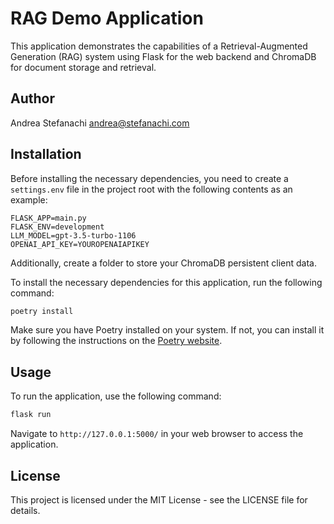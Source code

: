 # RAG Demo Application

This application demonstrates the capabilities of a Retrieval-Augmented Generation (RAG) system using Flask for the web backend and ChromaDB for document storage and retrieval.

## Author

Andrea Stefanachi <andrea@stefanachi.com>

## Installation

Before installing the necessary dependencies, you need to create a `settings.env` file in the project root with the following contents as an example:

```env
FLASK_APP=main.py
FLASK_ENV=development
LLM_MODEL=gpt-3.5-turbo-1106
OPENAI_API_KEY=YOUROPENAIAPIKEY
```

Additionally, create a folder to store your ChromaDB persistent client data.

To install the necessary dependencies for this application, run the following command:

```bash
poetry install
```

Make sure you have Poetry installed on your system. If not, you can install it by following the instructions on the [Poetry website](https://python-poetry.org/docs/).

## Usage

To run the application, use the following command:

```bash
flask run
```

Navigate to `http://127.0.0.1:5000/` in your web browser to access the application.

## License

This project is licensed under the MIT License - see the LICENSE file for details.
